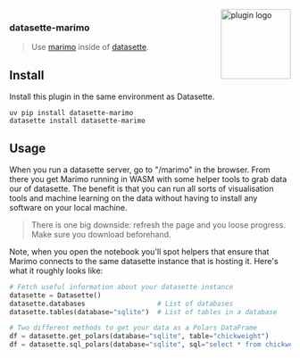 <img src="imgs/logo.png" alt="plugin logo" width="125" align="right"/>

### datasette-marimo

> Use [marimo](https://marimo.io) inside of [datasette](https://datasette.io/).

## Install

Install this plugin in the same environment as Datasette.

```
uv pip install datasette-marimo
datasette install datasette-marimo
```

## Usage

When you run a datasette server, go to "/marimo" in the browser. From there you get Marimo running in WASM with some helper tools to grab data our of datasette. The benefit is that you can run all sorts of visualisation tools and machine learning on the data without having to install any software on your local machine.

> There is one big downside: refresh the page and you loose progress. Make sure you download beforehand. 

Note, when you open the notebook you'll spot helpers that ensure that Marimo connects to the same datasette instance that is hosting it. Here's what it roughly looks like:

```python
# Fetch useful information about your datasette instance
datasette = Datasette()
datasette.databases                  # List of databases
datasette.tables(database="sqlite")  # List of tables in a database

# Two different methods to get your data as a Polars DataFrame
df = datasette.get_polars(database="sqlite", table="chickweight")
df = datasette.sql_polars(database="sqlite", sql="select * from chickweight")
```
